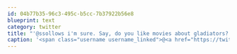```yaml
---
id: 04b77b35-96c3-495c-b5cc-7b37922b56e8
blueprint: text
category: twitter
title: "'@ssollows i'm sure. Say, do you like movies about gladiators? #airplane"
caption: '<span class="username username_linked">@<a href="https://twitter.com/ssollows" title="Scott Sollows">ssollows</a></span> i''m sure. Say, do you like movies about gladiators? <span class="hashtag hashtag_local">#<a href="http://tweettemp.darylchymko.ca/?tag=airplane">airplane</a>'
---
```


